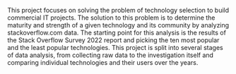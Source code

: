 This project focuses on solving the problem of technology selection to build commercial IT projects. The solution to this problem is to determine the maturity and strength of a given technology and its community by analyzing stackoverflow.com data. The starting point for this analysis is the results of the Stack Overflow Survey 2022 report and picking the ten most popular and the least popular technologies. This project is split into several stages of data analysis, from collecting raw data to the investigation itself and comparing individual technologies and their users over the years.
